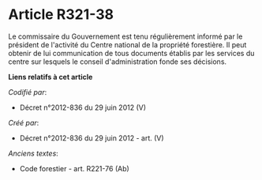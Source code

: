 # Article R321-38

Le commissaire du Gouvernement est tenu régulièrement informé par le président de l'activité du Centre national de la
propriété forestière. Il peut obtenir de lui communication de tous documents établis par les services du centre sur lesquels
le conseil d'administration fonde ses décisions.

**Liens relatifs à cet article**

_Codifié par_:

  - Décret n°2012-836 du 29 juin 2012 (V)

_Créé par_:

  - Décret n°2012-836 du 29 juin 2012 - art. (V)

_Anciens textes_:

  - Code forestier - art. R221-76 (Ab)
